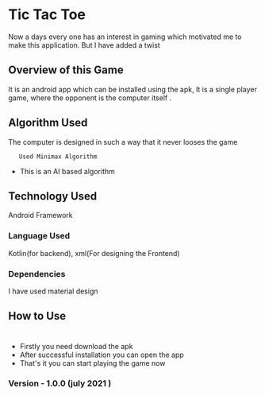 # Tic Tac Toe

Now a days every one has an interest in gaming which motivated me to make this application.
But I have added a twist

## Overview of this Game

It is an android app which can be installed using the apk, It is a single player game, where the opponent is the computer itself .

## Algorithm Used
 
 The computer is designed in such a way that it never looses the game
 ```
    Used Minimax Algorithm 
 ```

 - This is an AI based algorithm
 

## Technology Used
Android Framework

### Language Used
Kotlin(for backend), xml(For designing the Frontend)


### Dependencies
I have used material design

## How to Use
# 
- Firstly you need download the apk 
- After successful installation you can open the app
- That's it you can start playing the game now

### Version - 1.0.0 (july 2021 )
